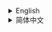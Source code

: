 <details><summary>English</summary>
<p>

# Cabricality

[Create: Above and Beyond](https://github.com/simibubi/Above-and-Beyond) but for **Fabric 1.18.2** using **Create 0.5**.

Cabricality aims to port the CAB experience to Fabric, but not 1:1 clone it to Fabric so there're a lot of differences between them.

## Compare Between Original CAB Modpack

- [X] `Update` [Create 0.3.2g → Create 0.5](https://github.com/Creators-of-Create/Create)
- [ ] `Update` [TConstruct](https://github.com/SlimeKnights/TinkersConstruct) [→ waiting for this Fabric port by AlphaMode](https://github.com/Alpha-s-Stuff/TinkersConstruct)
- [X] `Change` [Thermal Series](https://github.com/cofh) [→ Industrial Revolution, ](https://github.com/GabrielOlvH/Industrial-Revolution)[Kibe](https://github.com/lucaargolo/kibe)
- [X] `Change` [Advanced Rocketry](https://github.com/Advanced-Rocketry/AdvancedRocketry) [→ Space Dimensions](https://www.curseforge.com/minecraft/mc-mods/moon-and-space-dimensions-fabric)
- [X] `Still` [Applied Energistics 2](https://github.com/AppliedEnergistics/Applied-Energistics-2)

## Features

### Main Thread

- [X] Andesite Machine
- [X] Copper Machine
- [X] Brass Machine
- [X] Zinc Machine
- [X] Invar Machine
- [X] Enderium Machine **Not fully polished*
- [X] Fluix Machine
- [X] `New` Obsidian Machine

### Special Functions

- [X] Chaos Alchemy **Not fully polished*
- [X] Trading System
- [X] Mad Maths

### Game's Ending

- [X] Starship Building and Launching
- [ ] Space Exploration

### General

- [X] Quests

#### [Is there any problem? Check our Wiki!](https://github.com/JieningYu/Cabricality/wiki)

</p>
</details>

<details><summary>简体中文</summary>
<p>

# Cabricality（CABF）

这是一个基于[机械动力：永无止境（CAB）](https://github.com/simibubi/Above-and-Beyond)的整合包，在**Fabric 1.18.2**运行，并使用**机械动力0.5。**

我们旨在将CAB整合包的体验完整地移植到Fabric端。比起复制，我们更倾向于二次创作，所以CABF与原版CAB整合包有许多不同之处，希望你喜欢。

## CABF与CAB的核心模组对照

- [X] `更新` [Forge机械动力0.3.2g → Fabric机械动力0.5（开发版）](https://github.com/Creators-of-Create/Create)
- [ ] `更新` [匠魂3](https://github.com/SlimeKnights/TinkersConstruct) [→ 匠魂3（AlphaMode Fabric移植）](https://github.com/Alpha-s-Stuff/TinkersConstruct)
- [X] `更换` [热力膨胀](https://github.com/cofh) [→ 工业革命、](https://github.com/GabrielOlvH/Industrial-Revolution)[Kibe](https://github.com/lucaargolo/kibe)
- [X] `更换` [高级火箭](https://github.com/Advanced-Rocketry/AdvancedRocketry) [→ 星际次元](https://www.curseforge.com/minecraft/mc-mods/moon-and-space-dimensions-fabric)
- [X] `不变` [应用能源2](https://github.com/AppliedEnergistics/Applied-Energistics-2)

## CABF已经实现的玩法

### 主线内容

- [X] 安山机器
- [X] 铜机器
- [X] 黄铜机器
- [X] 锌机器
- [X] 殷钢机器
- [X] 末影合金机器（未完善）
- [X] 福鲁伊克斯机器
- [X] `新` 黑曜机器

### 特殊内容

- [X] 混沌炼金（未完善）
- [X] 交易系统
- [X] 数字运算系统

### 大结局

- [X] 建造并发射星舰
- [ ] 探索太空

### 通用

- [X] 任务系统

#### [遇到问题了吗？来看看我们的百科吧！](https://github.com/JieningYu/Cabricality/wiki)

</p>
</details>
